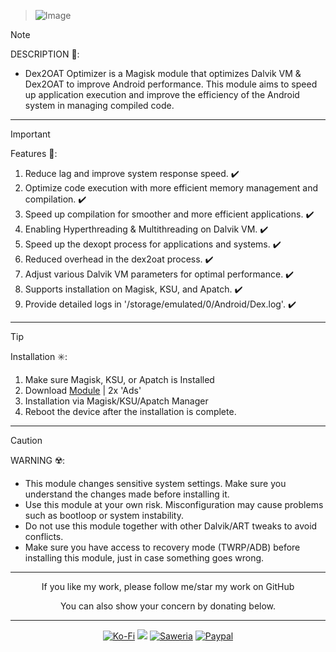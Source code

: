 > ![Image](https://github.com/user-attachments/assets/8ccc2ae0-3239-4b52-ae0e-a0b4ad6dfda7)

> [!NOTE]
> DESCRIPTION 📝:
> - Dex2OAT Optimizer is a Magisk module that optimizes Dalvik VM & Dex2OAT to improve Android performance. This module aims to speed up application execution and improve the efficiency of the Android system in managing compiled code.
<hr/>

> [!IMPORTANT]
> Features 🚀:
> 1. Reduce lag and improve system response speed. ✔️
> 2. Optimize code execution with more efficient memory management and compilation. ✔️
> 3. Speed up compilation for smoother and more efficient applications. ✔️
> 4. Enabling Hyperthreading & Multithreading on Dalvik VM. ✔️
> 5. Speed up the dexopt process for applications and systems. ✔️
> 6. Reduced overhead in the dex2oat process. ✔️
> 7. Adjust various Dalvik VM parameters for optimal performance. ✔️
> 8. Supports installation on Magisk, KSU, and Apatch. ✔️
> 9. Provide detailed logs in '/storage/emulated/0/Android/Dex.log'. ✔️
<hr/>

> [!TIP]
> Installation ✳️:
> 1. Make sure Magisk, KSU, or Apatch is Installed
> 2. Download [Module](t.me/modulkuntul) | 2x 'Ads'
> 3. Installation via Magisk/KSU/Apatch Manager
> 4. Reboot the device after the installation is complete.
<hr/>

> [!CAUTION]
> WARNING ☢️:
> - This module changes sensitive system settings. Make sure you understand the changes made before installing it.
> - Use this module at your own risk. Misconfiguration may cause problems such as bootloop or system instability.
> - Do not use this module together with other Dalvik/ART tweaks to avoid conflicts.
> - Make sure you have access to recovery mode (TWRP/ADB) before installing this module, just in case something goes wrong.
<hr/>

<div align="center">
  If you like my work, please follow me/star my work on GitHub        
 
  You can also show your concern by donating below.
<div align="center">
 </div>
<hr/>
  
[![Ko-Fi](https://img.shields.io/badge/Ko--fi-F16061?style=for-the-badge&logo=ko-fi&logoColor=white)](https://ko-fi.com/illumi666)
[![](https://img.shields.io/badge/-Trakteer-red?style=for-the-badge)](https://trakteer.id/demonica/tip)
[![Saweria](https://img.shields.io/badge/-Saweria-yellow?style=for-the-badge&logoColor=white)](https://saweria.co/DEMONICA)
[![Paypal](https://img.shields.io/badge/Paypal-blue?style=for-the-badge&logoColor=white)](https://www.paypal.com/paypalme/faniadittiya)

